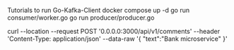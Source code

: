 Tutorials to run Go-Kafka-Client
docker compose up -d
go run consumer/worker.go
go run producer/producer.go

curl --location --request POST '0.0.0.0:3000/api/v1/comments' --header 'Content-Type: application/json' --data-raw '{ "text":"Bank microservice" }'